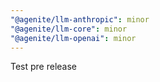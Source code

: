 ```yaml
---
"@agenite/llm-anthropic": minor
"@agenite/llm-core": minor
"@agenite/llm-openai": minor
---
```


Test pre release
